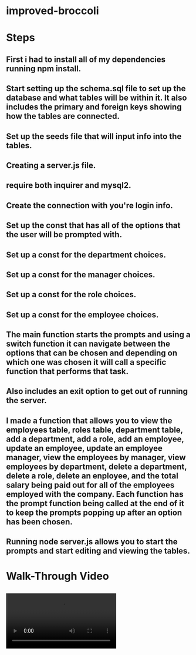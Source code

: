 # improved-broccoli

# Steps

## First i had to install all of my dependencies running npm install.

## Start setting up the schema.sql file to set up the database and what tables will be within it. It also includes the primary and foreign keys showing how the tables are connected.

## Set up the seeds file that will input info into the tables.

## Creating a server.js file.

## require both inquirer and mysql2.

## Create the connection with you're login info.

## Set up the const that has all of the options that the user will be prompted with.

## Set up a const for the department choices.

## Set up a const for the manager choices.

## Set up a const for the role choices.

## Set up a const for the employee choices.

## The main function starts the prompts and using a switch function it can navigate between the options that can be chosen and depending on which one was chosen it will call a specific function that performs that task.

## Also includes an exit option to get out of running the server.

## I made a function that allows you to view the employees table, roles table, department table, add a department, add a role, add an employee, update an employee, update an employee manager, view the employees by manager, view employees by department, delete a department, delete a role, delete an enployee, and the total salary being paid out for all of the employees employed with the company. Each function has the prompt function being called at the end of it to keep the prompts popping up after an option has been chosen.

## Running node server.js allows you to start the prompts and start editing and viewing the tables.

# Walk-Through Video

## ![Video Walk Through](./Challenge%2012%20walkthrough.webm)